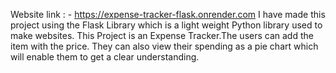 Website link : - https://expense-tracker-flask.onrender.com
I have made this project using the Flask Library which is a light weight Python library used to make websites.
This Project is an Expense Tracker.The users can add the item with the price.
They can also view their spending as a pie chart which will enable them to get a clear understanding.
